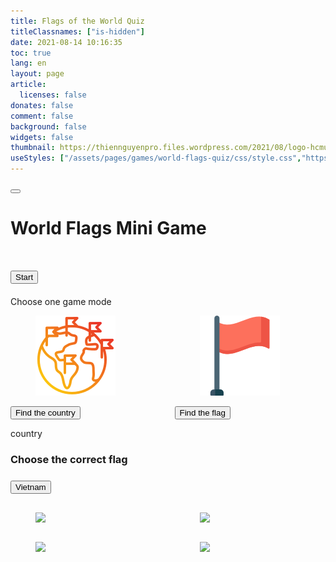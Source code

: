 ```yaml
---
title: Flags of the World Quiz
titleClassnames: ["is-hidden"]
date: 2021-08-14 10:16:35
toc: true
lang: en
layout: page
article:
  licenses: false
donates: false
comment: false
background: false
widgets: false
thumbnail: https://thiennguyenpro.files.wordpress.com/2021/08/logo-hcmus.png
useStyles: ["/assets/pages/games/world-flags-quiz/css/style.css","https://cdn.jsdelivr.net/gh/yesiamrocks/cssanimation.io@1.0.3/cssanimation.min.css"]
---
```


<!-- <button onclick="confetti()" id="confetti-btn" class="bg-blue-500 hover:bg-blue-700 text-white font-bold py-2 px-4 rounded">
    Confetti
</button> -->

<div id="game-screen" class="has-ribbon game_step_home">
  <button onclick="backToHome(this)" id="home-button" class="ribbon button is-primary cssanimation blurInTop">
    <i class="fa-solid fa-house"></i>
  </button>
  <h1 class="has-text-centered">
    <p class="cssanimation leFlyInRight sequence">World Flags Mini Game</p>
  </h2>
  <div id="welcome-screen" class="">
    <h1 class="has-text-centered">
      <div class="globe-container">
        <div class="cssanimation blurInLeft globe">
            <div class="globe-sphere"></div>
            <div class="globe-outer-shadow"></div>
            <div class="globe-worldmap">
                <div class="globe-worldmap-back"></div>
                <div class="globe-worldmap-front"></div>
            </div>
            <div class="globe-inner-shadow"></div>
        </div>
      </div>
    </h1>
    <h1 class="has-text-centered cssanimation fadeInBottom">
      <Button class="button is-success px-5" onclick="onClickStartButton(this)">Start</Button>
    </h1>
  </div>

  <div id="choose-game-modes-screen" class="cssanimation display-none">
    <div class="card cssanimation blurInLeft">
      <div class="card-content">
        <div class="content">
          Choose one game mode
        </div>
      </div>
    </div>
    <div class="columns display-flex is-desktop mt-5">
      <div class="column is-half-mobile">
        <div class="card game-mode-option cssanimation blurInTop display-none">
          <div class="card-content center-image margin-0-auto">
            <figure class="image is-64x64">
              <img src="/assets/pages/games/world-flags-quiz/img/countries_128.png">
            </figure>
          </div>
          <footer class="card-footer">
            <button class="is-primary button is-large is-fullwidth" onclick="chooseGameMode('country', this)">Find the country</button>
          </footer>
        </div>
      </div>
      <div class="column is-half-mobile">
        <div class="card game-mode-option cssanimation blurInTop display-none">
          <div class="card-content center-image margin-0-auto">
            <figure class="image is-64x64">
              <img class="not-gallery-item" src="/assets/pages/games/world-flags-quiz/img/flag_128.png">
            </figure>
          </div>
          <footer class="card-footer">
            <button class="is-primary button is-large is-fullwidth" onclick="chooseGameMode('flag', this)">Find the flag</button>
          </footer>
        </div>
      </div>
    </div>
  </div>

  <div id="game-play">
    <div id="game-mode-country" class="cssanimation blurInBottom display-none">
      <p>country</p>
    </div>
    <div id="game-mode-flag" class="cssanimation display-none">
      <!-- START FLAG QUESTION -->
      <div id="flag-question" class="cssanimation blurInBottom mt-5">
        <h3 class="has-text-centered" class="mt-5">
          <span>Choose the correct flag</span>
        </h3>
        <h3 class="has-text-centered mt-2">
          <button onclick="congrats(this)" class="button is-primary is-size-4">Vietnam</button>
        </h3>
      </div>
      <!-- END FLAG QUESTION -->
      <!--  -->
      <!-- START FLAG MULTIPLE CHOICES  -->
      <div id="flag-multiple-choices" class="mt-5">
        <div class="columns display-flex">
          <!-- START OPTION 1 -->
          <div class="column is-half">
            <a href="#">
              <div class="card is-warning game-mode-flag-option cssanimation blurInTop">
                <div class="card-content center-image margin-0-auto">
                  <figure class="image is-64x64">
                    <img src="https://flagcdn.com/108x81/ua.webp" class="not-gallery-item img-reset-brightness">
                  </figure>
                </div>
              </div>
            </a>
          </div>
          <!-- END OPTION 1 -->
          <!-- START OPTION 2 -->
          <div class="column is-half">
            <a href="#">
              <div class="card is-warning game-mode-flag-option cssanimation blurInTop">
                <div class="card-content center-image margin-0-auto">
                  <figure class="image is-64x64">
                    <img src="https://flagcdn.com/108x81/vn.webp" class="not-gallery-item img-reset-brightness">
                  </figure>
                </div>
              </div>
            </a>
          </div>
          <!-- END OPTION 2 -->
        </div>
        <div class="columns display-flex">
          <!-- START OPTION 3 -->
          <div class="column is-half">
            <a href="#">
              <div class="card is-warning game-mode-flag-option cssanimation blurInTop">
                <div class="card-content center-image margin-0-auto">
                  <figure class="image is-64x64">
                    <img src="https://flagcdn.com/108x81/us.webp" class="not-gallery-item img-reset-brightness">
                  </figure>
                </div>
              </div>
            </a>
          </div>
          <!-- END OPTION 3 -->
          <!-- START OPTION 4 -->
          <div class="column is-half">
            <a href="#">
              <div class="card is-warning game-mode-flag-option cssanimation blurInTop">
                <div class="card-content center-image margin-0-auto">
                  <figure class="image is-64x64">
                    <img src="https://flagcdn.com/108x81/ru.webp" class="not-gallery-item img-reset-brightness">
                  </figure>
                </div>
              </div>
            </a>
          </div>
          <!-- END OPTION 4 -->
        </div>
      </div>
      <!-- END FLAG MULTIPLE CHOICES  -->
    </div>
  </div>
</div>

<script src="https://cdnjs.cloudflare.com/ajax/libs/gsap/1.19.1/TweenMax.min.js"></script>
<script type="text/javascript" src="https://cdn.jsdelivr.net/gh/yesiamrocks/cssanimation.io@1.0.3/letteranimation.min.js"></script>

<script src="/assets/pages/games/world-flags-quiz/js/script.js"></script>
<script src="/assets/pages/games/world-flags-quiz/js/confetti-effect.js"></script>
<script src="https://cdn.jsdelivr.net/npm/party-js@latest/bundle/party.min.js"></script>
